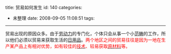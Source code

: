 title: 贸易如何发生
id: 140
categories:
  - 未整理
date: 2008-09-05 11:08:51
tags:
---

贸易出现的原因众多。由于[劳动力](http://yangtao.wordpress.com.cn/view/148904.htm)的专门化，个体只会从事一个小[范畴](http://yangtao.wordpress.com.cn/view/66781.htm)的工作，所以他们必须以贸易来获取生活的[日用品](http://yangtao.wordpress.com.cn/view/478747.htm)。<span style="color: #ff0000">两个地区之间的贸易往往是因为一地在生产某产品上有相对优势，如有较佳的</span>[<span style="color: #ff0000">技术</span>](http://yangtao.wordpress.com.cn/view/45517.htm)<span style="color: #ff0000">、较易获取</span>[<span style="color: #ff0000">原材料</span>](http://yangtao.wordpress.com.cn/view/933576.htm)<span style="color: #ff0000">等。</span>